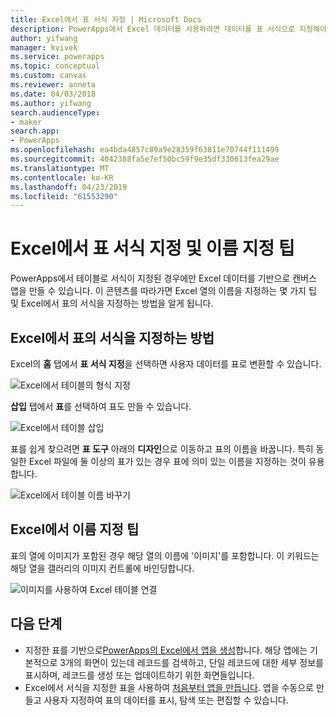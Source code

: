 ```yaml
---
title: Excel에서 표 서식 지정 | Microsoft Docs
description: PowerApps에서 Excel 데이터를 사용하려면 데이터를 표 서식으로 지정해야 합니다. 열 이름에 '이미지' 키워드 추가
author: yifwang
manager: kvivek
ms.service: powerapps
ms.topic: conceptual
ms.custom: canvas
ms.reviewer: anneta
ms.date: 04/03/2018
ms.author: yifwang
search.audienceType:
- maker
search.app:
- PowerApps
ms.openlocfilehash: ea4bda4857c89a9e28359f63811e70744f111499
ms.sourcegitcommit: 4042388fa5e7ef50bc59f9e35df330613fea29ae
ms.translationtype: MT
ms.contentlocale: ko-KR
ms.lasthandoff: 04/23/2019
ms.locfileid: "61553290"
---
```

# <a name="format-a-table-in-excel-and-naming-tips"></a>Excel에서 표 서식 지정 및 이름 지정 팁
PowerApps에서 테이블로 서식이 지정된 경우에만 Excel 데이터를 기반으로 캔버스 앱을 만들 수 있습니다. 이 콘텐츠를 따라가면 Excel 열의 이름을 지정하는 몇 가지 팁 및 Excel에서 표의 서식을 지정하는 방법을 알게 됩니다.

## <a name="how-to-format-a-table-in-excel"></a>Excel에서 표의 서식을 지정하는 방법
Excel의 **홈** 탭에서 **표 서식 지정**을 선택하면 사용자 데이터를 표로 변환할 수 있습니다.

![Excel에서 테이블의 형식 지정](./media/how-to-excel-tips/format-table.png)

**삽입** 탭에서 **표**를 선택하여 표도 만들 수 있습니다.

![Excel에서 테이블 삽입](./media/how-to-excel-tips/insert-table.png)

표를 쉽게 찾으려면 **표 도구** 아래의 **디자인**으로 이동하고 표의 이름을 바꿉니다. 특히 동일한 Excel 파일에 둘 이상의 표가 있는 경우 표에 의미 있는 이름을 지정하는 것이 유용합니다.

![Excel에서 테이블 이름 바꾸기](./media/how-to-excel-tips/rename-table.png)

## <a name="naming-tips-in-excel"></a>Excel에서 이름 지정 팁
표의 열에 이미지가 포함된 경우 해당 열의 이름에 '이미지'를 포함합니다. 이 키워드는 해당 열을 갤러리의 이미지 컨트롤에 바인딩합니다.

![이미지를 사용하여 Excel 테이블 연결](./media/how-to-excel-tips/connect-gallery.png)

## <a name="next-steps"></a>다음 단계
* 지정한 표를 기반으로[PowerApps의 Excel에서 앱을 생성](get-started-create-from-data.md)합니다. 해당 앱에는 기본적으로 3개의 화면이 있는데 레코드를 검색하고, 단일 레코드에 대한 세부 정보를 표시하며, 레코드를 생성 또는 업데이트하기 위한 화면들입니다.
* Excel에서 서식을 지정한 표을 사용하여 [처음부터 앱을 만듭니다](get-started-create-from-blank.md). 앱을 수동으로 만들고 사용자 지정하여 표의 데이터를 표시, 탐색 또는 편집할 수 있습니다.
